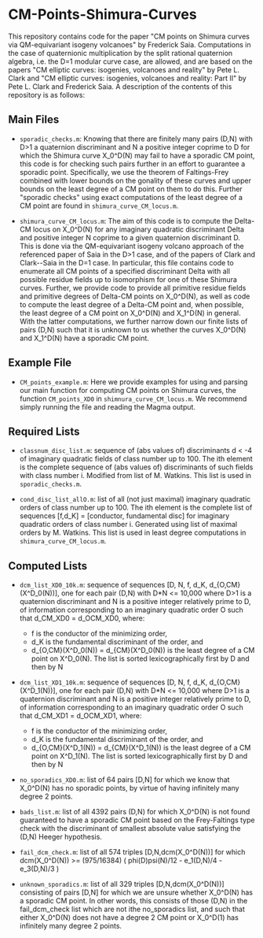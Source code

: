 # CM-Points-Shimura-Curves
This repository contains code for the paper "CM points on Shimura curves via QM-equivariant isogeny volcanoes" by Frederick Saia. Computations in the case of quaternionic multiplication by the split rational quaternion algebra, i.e. the D=1 modular curve case, are allowed, and are based on the papers "CM elliptic curves: isogenies, volcanoes and reality" by Pete L. Clark and "CM elliptic curves: isogenies, volcanoes and reality: Part II" by Pete L. Clark and Frederick Saia. A description of the contents of this repository is as follows:

## Main Files

- `sporadic_checks.m`: Knowing that there are finitely many pairs (D,N) with D>1 a quaternion discriminant and N a positive integer coprime to D for which the Shimura curve X_0^D(N) may fail to have a sporadic CM point, this code is for checking such pairs further in an effort to guarantee a sporadic point. Specifically, we use the theorem of Faltings-Frey combined with lower bounds on the gonality of these curves and upper bounds on the least degree of a CM point on them to do this. Further "sporadic checks" using exact computations of the least degree of a CM point are found in `shimura_curve_CM_locus.m`. 

- `shimura_curve_CM_locus.m`: The aim of this code is to compute the Delta-CM locus on X_0^D(N) for any imaginary quadratic discriminant Delta and positive integer N coprime to a given quaternion discriminant D. This is done via the QM-equivariant isogeny volcano approach of the referenced paper of Saia in the D>1 case, and of the papers of Clark and Clark--Saia in the D=1 case. In particular, this file contains code to enumerate all CM points of a specified discriminant Delta with all possible residue fields up to isomorphism for one of these Shimura curves. Further, we provide code to provide all primitive residue fields and primitive degrees of Delta-CM points on X_0^D(N), as well as code to compute the least degree of a Delta-CM point and, when possible, the least degree of a CM point on X_0^D(N) and X_1^D(N) in general. With the latter computations, we further narrow down our finite lists of pairs (D,N) such that it is unknown to us whether the curves X_0^D(N) and X_1^D(N) have a sporadic CM point. 

## Example File

- `CM_points_example.m`: Here we provide examples for using and parsing our main function for computing CM points on Shimura curves, the function `CM_points_XD0` in `shimnura_curve_CM_locus.m`. We recommend simply running the file and reading the Magma output.   

## Required Lists

- `classnum_disc_list.m`: sequence of (abs values of) discriminants d < -4 of imaginary quadratic fields of class number up to 100. The ith element is the complete sequence of (abs values of) discriminants of such fields with class number i. Modified from list of M. Watkins. This list is used in `sporadic_checks.m`. 

- `cond_disc_list_allO.m`: list of all (not just maximal) imaginary quadratic orders of class number up to 100. The ith element is the complete list of sequences [f,d_K] = [conductor, fundamental disc] for imaginary quadratic orders of class number i. Generated using list of maximal orders by M. Watkins. This list is used in least degree computations in `shimura_curve_CM_locus.m`. 

## Computed Lists 

- `dcm_list_XD0_10k.m`: sequence of sequences [D, N, f, d_K, d_{O,CM}(X^D_0(N))], one for each pair (D,N) with D*N <= 10,000 where D>1 is a quaternion discriminant and N is a positive integer relatively prime to D, of information corresponding to an imaginary quadratic order O such that d_CM_XD0 = d_OCM_XD0, where:
    - f is the conductor of the minimizing order,
    - d_K is the fundamental discriminant of the order, and
    - d_{O,CM}(X^D_0(N)) = d_{CM}(X^D_0(N)) is the least degree of a CM point on X^D_0(N). The list is sorted lexicographically first by D and then by N
    
- `dcm_list_XD1_10k.m`: sequence of sequences [D, N, f, d_K, d_{O,CM}(X^D_1(N))], one for each pair (D,N) with D*N <= 10,000 where D>1 is a quaternion discriminant and N is a positive integer relatively prime to D, of information corresponding to an imaginary quadratic order O such that d_CM_XD1 = d_OCM_XD1, where:
    - f is the conductor of the minimizing order,
    - d_K is the fundamental discriminant of the order, and
    - d_{O,CM}(X^D_1(N)) = d_{CM}(X^D_1(N)) is the least degree of a CM point on X^D_1(N). The list is sorted lexicographically first by D and then by N
    
- `no_sporadics_XD0.m`: list of 64 pairs [D,N] for which we know that X_0^D(N) has no sporadic points, by virtue of having infinitely many degree 2 points.

- `bads_list.m`: list of all 4392 pairs (D,N) for which X_0^D(N) is not found guaranteed to have a sporadic CM point based on the Frey-Faltings type check with the discriminant of smallest absolute value satisfying the (D,N) Heeger hypothesis.

- `fail_dcm_check.m`: list of all 574 triples [D,N,dcm(X_0^D(N))] for which dcm(X_0^D(N)) >= (975/16384) ( phi(D)psi(N)/12 - e_1(D,N)/4 - e_3(D,N)/3 )

- `unknown_sporadics.m`: list of all 329 triples [D,N,dcm(X_0^D(N))] consisting of pairs [D,N] for which we are unsure whether X_0^D(N) has a sporadic CM point. In other words, this consists of those (D,N) in the fail_dcm_check list which are not ithe no_sporadics list, and such that either X_0^D(N) does not have a degree 2 CM point or X_0^D(1) has infinitely many degree 2 points. 



